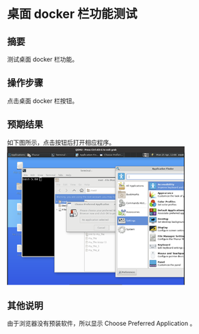# 桌面 docker 栏功能测试

## 摘要

测试桌面 docker 栏功能。

## 操作步骤

点击桌面 docker 栏按钮。

## 预期结果

如下图所示，点击按钮后打开相应程序。![桌面docker栏功能测试-1](./img/桌面docker栏功能测试-1.png)

## 其他说明

由于浏览器没有预装软件，所以显示 Choose Preferred Application 。
